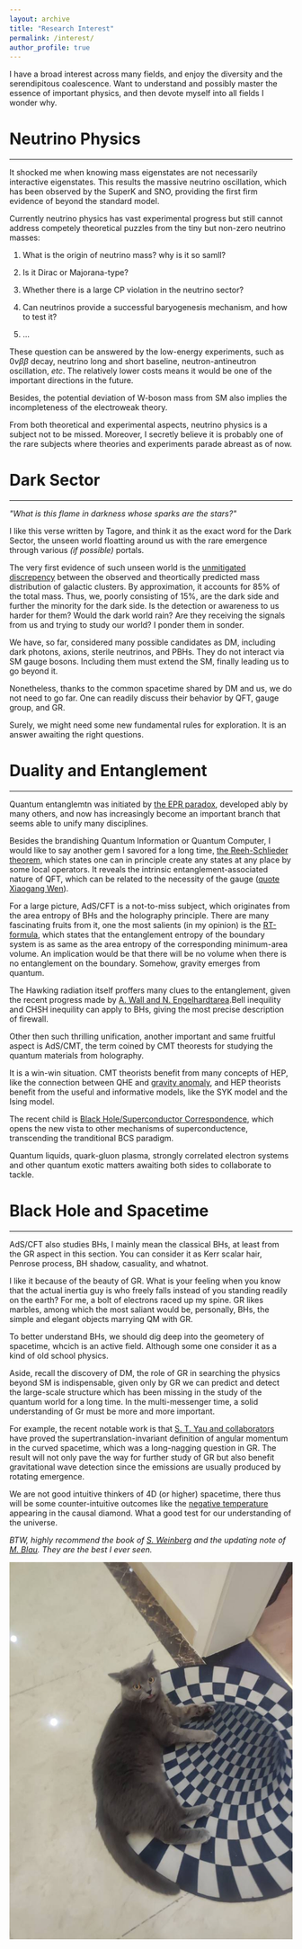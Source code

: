 ```yaml
---
layout: archive
title: "Research Interest"
permalink: /interest/
author_profile: true
---
```

I have a broad interest across many fields, and enjoy the diversity and the serendipitous coalescence. Want to understand and possibly master the essence of important physics, and then devote myself into all fields I wonder why. 

# Neutrino Physics
---
It shocked me when knowing mass eigenstates are not necessarily interactive eigenstates. This results the massive neutrino oscillation, which has been observed by the SuperK and SNO, providing the first firm evidence of beyond the standard model.

Currently neutrino physics has vast experimental progress but still cannot address competely theoretical puzzles from the tiny but non-zero neutrino masses:
1. What is the origin of neutrino mass? why is it so samll? 

2. Is it Dirac or Majorana-type? 

3. Whether there is a large CP violation in the neutrino sector? 
4. Can neutrinos provide a successful baryogenesis mechanism, and how to test it? 
5. ...

These question can be answered by the low-energy experiments, such as $0\nu \beta \beta$ decay, neutrino long and short baseline, neutron-antineutron oscillation, *etc*. The relatively lower costs means it would be one of the important directions in the future. 

Besides, the potential deviation of W-boson mass from SM also implies the incompleteness of the electroweak theory. 

From both theoretical and experimental aspects, neutrino physics is a subject not to be missed. Moreover, I secretly believe it is probably one of the rare subjects where theories and experiments parade abreast as of now.

# Dark Sector
---
*"What is this flame in darkness whose sparks are the stars?"*

I like this verse written by Tagore, and think it as the exact word for the Dark Sector, the unseen world floatting around us with the rare emergence through various *(if possible)* portals. 

The very first evidence of such unseen world is the [unmitigated discrepency](https://en.wikipedia.org/wiki/Abell_1689) between the observed and theortically predicted mass distribution of galactic clusters. By approximation, it accounts for 85% of the total mass. Thus, we, poorly consisting of 15%, are the dark side and further the minority for the dark side. Is the detection or awareness to us harder for them? Would the dark world rain? Are they receiving the signals from us and trying to study our world? I ponder them in sonder. 

We have, so far, considered many possible candidates as DM, including dark photons, axions, sterile neutrinos, and PBHs. They do not interact via SM gauge bosons. Including them must extend the SM, finally leading us to go beyond it. 

Nonetheless, thanks to the common spacetime shared by DM and us, we do not need to go far. One can readily discuss their behavior by QFT, gauge group, and GR. 

Surely, we might need some new fundamental rules for exploration. It is an answer awaiting the right questions. 

# Duality and Entanglement
---
Quantum entanglemtn was initiated by [the EPR paradox](https://en.wikipedia.org/wiki/EPR_paradox), developed ably by many others, and now has increasingly become an important branch that seems able to unify many disciplines.  

Besides the brandishing Quantum Information or Quantum Computer, I would like to say another gem I savored for a long time, [the Reeh-Schlieder theorem](../files/wittenqft.pdf), which states one can in principle create any states at any place by some local operators. It reveals the intrinsic entanglement-associated nature of QFT, which can be related to the necessity of the gauge ([quote Xiaogang Wen](https://www.zhihu.com/question/455033981/answer/2638229491)).

For a large picture, AdS/CFT is a not-to-miss subject, which originates from the area entropy of BHs and the holography principle. There are many fascinating fruits from it, one the most salients (in my opinion) is the [RT-formula](https://arxiv.org/abs/hep-th/0603001), which states that the entanglement entropy of the boundary system is as same as the area entropy of the corresponding minimum-area volume. An implication would be that there will be no volume when there is no entanglement on the boundary. Somehow, gravity emerges from quantum.

The Hawking radiation itself proffers many clues to the entanglement, given the recent progress made by [A. Wall and N. Engelhardtarea](https://arxiv.org/abs/1408.3203).Bell inequility and CHSH inequility can apply to BHs, giving the most precise description of firewall. 

Other then such thrilling unification, another important and same fruitful aspect is AdS/CMT, the term coined by CMT theorests for studying the quantum materials from holography. 

It is a win-win situation. CMT theorists benefit from many concepts of HEP, like the connection between QHE and [gravity anomaly](../files/gravityanomaly.pdf), and HEP theorists benefit from the useful and informative models, like the SYK model and the Ising model. 

The recent child is [Black Hole/Superconductor Correspondence](https://www.youtube.com/watch?v=L5WY9xGPjS4&t=5054s), which opens the new vista to other mechanisms of superconductence, transcending the tranditional BCS paradigm. 

Quantum liquids, quark-gluon plasma, strongly correlated electron systems and other quantum exotic matters awaiting both sides to collaborate to tackle. 


# Black Hole and Spacetime
---
AdS/CFT also studies BHs, I mainly mean the classical BHs, at least from the GR aspect in this section. You can consider it as Kerr scalar hair, Penrose process, BH shadow, casuality, and whatnot. 

I like it because of the beauty of GR. What is your feeling when you know that the actual inertia guy is who freely falls instead of you standing readily on the earth? For me, a bolt of electrons raced up my spine. GR likes marbles, among which the most saliant would be, personally, BHs, the simple and elegant objects marrying QM with GR. 

To better understand BHs, we should dig deep into the geometery of spacetime, whcich is an active field. Although some one consider it as a kind of old school physics. 

Aside, recall the discovery of DM, the role of GR in searching the physics beyond SM is indispensable, given only by GR we can predict and detect the large-scale structure which has been missing in the study of the quantum world for a long time. In the multi-messenger time, a solid understanding of Gr must be more and more important.  

For example, the recent notable work is that [S. T. Yau and collaborators](../files/yau22.pdf) have proved the supertranslation-invariant definition of angular momentum in the curved spacetime, which was a long-nagging question in GR. The result will not only pave the way for further study of GR but also benefit gravitational wave detection since the emissions are usually produced by rotating emergence. 

We are not good intuitive thinkers of 4D (or higher) spacetime, there thus will be some counter-intuitive outcomes like the [negative temperature](../files/jacobson-T.pdf) appearing in the causal diamond. What a good test for our understanding of the universe. 

*BTW, highly recommend the book of [S. Weinberg](https://www.amazon.com/Gravitation-Cosmology-Principles-Applications-Relativity/dp/0471925675/ref=sr_1_4?keywords=weinberg&qid=1664884399&qu=eyJxc2MiOiI1LjIwIiwicXNhIjoiNC42NCIsInFzcCI6IjQuMzUifQ%3D%3D&sr=8-4) and the updating note of [M. Blau](http://www.blau.itp.unibe.ch/GRLecturenotes.html). They are the best I ever seen.*

![tupian](catgr.jpg)





